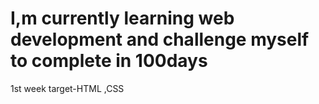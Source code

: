 # I,m currently learning web development and challenge myself to complete in 100days
1st week target-HTML ,CSS
